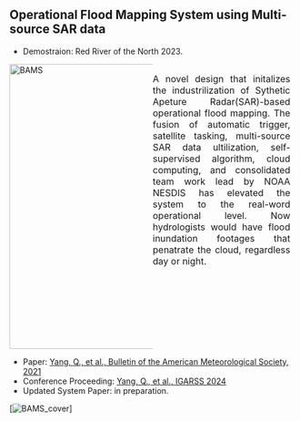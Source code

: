 ## Operational Flood Mapping System using Multi-source SAR data
- Demostraion: Red River of the North 2023.
 <div style="display: flex; flex-direction: row; justify-content: space-between;">
   <div style="width: 50%; margin-top: 0px;"> <!-- Set width to 60% for the figure -->
    <a>
      <img src="../images/MultiSAR_Flood_Maps.gif" alt="BAMS" width="500" style="display: block; margin: 0 auto;"> <!-- Adjust width for larger figure -->
    </a>
  </div>
  <div style="width: 50%; font-size: 16px; text-align: justify; margin-right: 10px;"> <!-- Set width to 40% for text and add margin for spacing -->
    <p>
      A novel design that initalizes the industrilization of Sythetic Apeture Radar(SAR)-based operational flood mapping. The fusion of automatic trigger, satellite tasking, multi-source SAR data ultilization, self-supervised algorithm, cloud computing, and consolidated team work lead by NOAA NESDIS has elevated the system to the real-word operational level. Now hydrologists would have flood inundation footages that penatrate the cloud, regardless day or night.
    </p>
  </div>
</div>

- Paper: [Yang, Q., et al., Bulletin of the American Meteorological Society, 2021](https://journals.ametsoc.org/configurable/content/journals$002fbams$002f102$002f5$002fBAMS-D-19-0319.1.xml?t:ac=journals%24002fbams%24002f102%24002f5%24002fBAMS-D-19-0319.1.xml)
- Conference Proceeding: [Yang, Q., et al., IGARSS 2024](../pdfs/IGARSS2024_Accepted.pdf)
- Updated System Paper: in preparation.

[![BAMS_cover](../images/BAMS_cover_103_3.png)]
